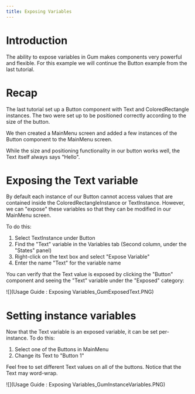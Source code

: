 ```yaml
---
title: Exposing Variables
---
```


# Introduction

The ability to expose variables in Gum makes components very powerful and flexible.  For this example we will continue the Button example from the last tutorial.  

# Recap

The last tutorial set up a Button component with Text and ColoredRectangle instances.  The two were set up to be positioned correctly according to the size of the button.  

We then created a MainMenu screen and added a few instances of the Button component to the MainMenu screen.

While the size and positioning functionality in our button works well, the Text itself always says "Hello".  

# Exposing the Text variable

By default each instance of our Button cannot access values that are contained inside the ColoredRectangleInstance or TextInstance.  However, we can "expose" these variables so that they can be modified in our MainMenu screen.

To do this:

1. Select TextInstance under Button
1. Find the "Text" variable in the Variables tab (Second column, under the "States" panel)
1. Right-click on the text box and select "Expose Variable"
1. Enter the name "Text" for the variable name

You can verify that the Text value is exposed by clicking the "Button" component and seeing the "Text" variable under the "Exposed" category:

![](Usage Guide : Exposing Variables_GumExposedText.PNG)

# Setting instance variables

Now that the Text variable is an exposed variable, it can be set per-instance.  To do this:

1. Select one of the Buttons in MainMenu
1. Change its Text to "Button 1"

Feel free to set different Text values on all of the buttons.  Notice that the Text may word-wrap.

![](Usage Guide : Exposing Variables_GumInstanceVariables.PNG)